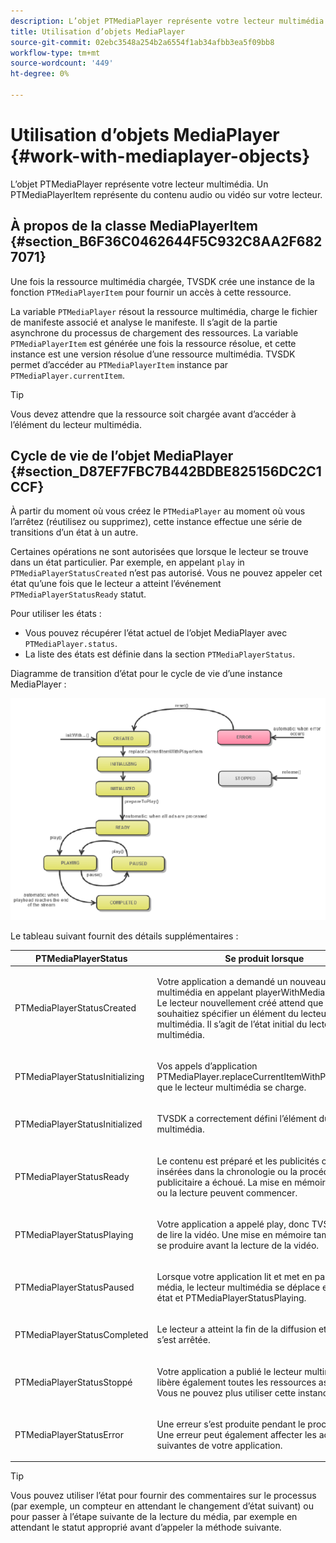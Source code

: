 ```yaml
---
description: L’objet PTMediaPlayer représente votre lecteur multimédia. Un PTMediaPlayerItem représente du contenu audio ou vidéo sur votre lecteur.
title: Utilisation d’objets MediaPlayer
source-git-commit: 02ebc3548a254b2a6554f1ab34afbb3ea5f09bb8
workflow-type: tm+mt
source-wordcount: '449'
ht-degree: 0%

---
```


# Utilisation d’objets MediaPlayer {#work-with-mediaplayer-objects}

L’objet PTMediaPlayer représente votre lecteur multimédia. Un PTMediaPlayerItem représente du contenu audio ou vidéo sur votre lecteur.

## À propos de la classe MediaPlayerItem {#section_B6F36C0462644F5C932C8AA2F6827071}

Une fois la ressource multimédia chargée, TVSDK crée une instance de la fonction `PTMediaPlayerItem` pour fournir un accès à cette ressource.

La variable `PTMediaPlayer` résout la ressource multimédia, charge le fichier de manifeste associé et analyse le manifeste. Il s’agit de la partie asynchrone du processus de chargement des ressources. La variable `PTMediaPlayerItem` est générée une fois la ressource résolue, et cette instance est une version résolue d’une ressource multimédia. TVSDK permet d’accéder au `PTMediaPlayerItem` instance par `PTMediaPlayer.currentItem`.

>[!TIP]
>
>Vous devez attendre que la ressource soit chargée avant d’accéder à l’élément du lecteur multimédia.

## Cycle de vie de l’objet MediaPlayer {#section_D87EF7FBC7B442BDBE825156DC2C1CCF}

À partir du moment où vous créez le `PTMediaPlayer` au moment où vous l’arrêtez (réutilisez ou supprimez), cette instance effectue une série de transitions d’un état à un autre.

Certaines opérations ne sont autorisées que lorsque le lecteur se trouve dans un état particulier. Par exemple, en appelant `play` in `PTMediaPlayerStatusCreated` n’est pas autorisé. Vous ne pouvez appeler cet état qu’une fois que le lecteur a atteint l’événement `PTMediaPlayerStatusReady` statut.

Pour utiliser les états :

* Vous pouvez récupérer l’état actuel de l’objet MediaPlayer avec `PTMediaPlayer.status`.
* La liste des états est définie dans la section `PTMediaPlayerStatus`.

Diagramme de transition d’état pour le cycle de vie d’une instance MediaPlayer :
<!--<a id="fig_1C55DE3F186F4B36AFFDCDE90379534C"></a>-->

![](assets/player-state-transitions-diagram-ios2_web.png)

Le tableau suivant fournit des détails supplémentaires :

<table id="table_426F0093E4214EA88CD72A7796B58DFD"> 
 <thead> 
  <tr> 
   <th colname="col1" class="entry"><b>PTMediaPlayerStatus</b></th> 
   <th colname="col2" class="entry"><b>Se produit lorsque</b> </th> 
  </tr> 
 </thead>
 <tbody> 
  <tr> 
   <td colname="col1"> <p><span class="codeph"> PTMediaPlayerStatusCreated</span> </p> </td> 
   <td colname="col2"> <p>Votre application a demandé un nouveau lecteur multimédia en appelant <span class="codeph"> playerWithMediaPlayerItem</span>. Le lecteur nouvellement créé attend que vous souhaitiez spécifier un élément du lecteur multimédia. Il s’agit de l’état initial du lecteur multimédia. </p> </td> 
  </tr> 
  <tr> 
   <td colname="col1"> <p> <span class="codeph"> PTMediaPlayerStatusInitializing</span> </p> </td> 
   <td colname="col2"> <p>Vos appels d’application <span class="codeph"> PTMediaPlayer.replaceCurrentItemWithPlayerItem</span>et que le lecteur multimédia se charge. </p> </td> 
  </tr> 
  <tr> 
   <td colname="col1"> <p><span class="codeph"> PTMediaPlayerStatusInitialized</span> </p> </td> 
   <td colname="col2"> <p>TVSDK a correctement défini l’élément du lecteur multimédia. </p> </td> 
  </tr> 
  <tr> 
   <td colname="col1"> <p> <span class="codeph"> PTMediaPlayerStatusReady</span> </p> </td> 
   <td colname="col2"> <p>Le contenu est préparé et les publicités ont été insérées dans la chronologie ou la procédure publicitaire a échoué. La mise en mémoire tampon ou la lecture peuvent commencer. </p> </td> 
  </tr> 
  <tr> 
   <td colname="col1"> <p><span class="codeph"> PTMediaPlayerStatusPlaying</span> </p> </td> 
   <td colname="col2"> <p>Votre application a appelé <span class="codeph"> play</span>, donc TVSDK tente de lire la vidéo. Une mise en mémoire tampon peut se produire avant la lecture de la vidéo. </p> </td> 
  </tr> 
  <tr> 
   <td colname="col1"> <p><span class="codeph"> PTMediaPlayerStatusPaused</span> </p> </td> 
   <td colname="col2"> <p>Lorsque votre application lit et met en pause le média, le lecteur multimédia se déplace entre cet état et <span class="codeph"> PTMediaPlayerStatusPlaying</span>. </p> </td> 
  </tr> 
  <tr> 
   <td colname="col1"> <p><span class="codeph"> PTMediaPlayerStatusCompleted</span> </p> </td> 
   <td colname="col2"> <p>Le lecteur a atteint la fin de la diffusion et la lecture s’est arrêtée. </p> </td> 
  </tr> 
  <tr> 
   <td colname="col1"> <p><span class="codeph"> PTMediaPlayerStatusStoppé</span> </p> </td> 
   <td colname="col2"> <p>Votre application a publié le lecteur multimédia, qui libère également toutes les ressources associées. Vous ne pouvez plus utiliser cette instance. </p> </td> 
  </tr> 
  <tr> 
   <td colname="col1"> <p><span class="codeph"> PTMediaPlayerStatusError</span> </p> </td> 
   <td colname="col2"> <p>Une erreur s’est produite pendant le processus. Une erreur peut également affecter les actions suivantes de votre application. </p> </td> 
  </tr> 
 </tbody> 
</table>

>[!TIP]
>
>Vous pouvez utiliser l’état pour fournir des commentaires sur le processus (par exemple, un compteur en attendant le changement d’état suivant) ou pour passer à l’étape suivante de la lecture du média, par exemple en attendant le statut approprié avant d’appeler la méthode suivante.
